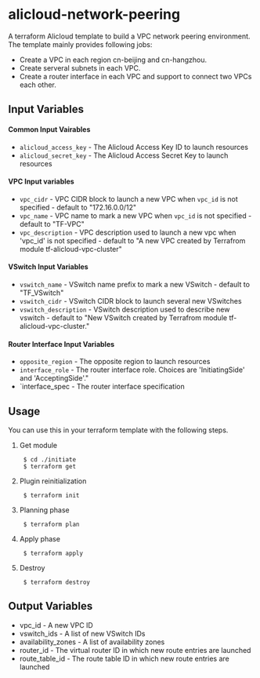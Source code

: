 alicloud-network-peering
========================

A terraform Alicloud template to build a VPC network peering environment. The template mainly provides following jobs:

- Create a VPC in each region cn-beijing and cn-hangzhou.
- Create serveral subnets in each VPC.
- Create a router interface in each VPC and support to connect two VPCs each other.


Input Variables
---------------

#### Common Input Vairables

- `alicloud_access_key` - The Alicloud Access Key ID to launch resources
- `alicloud_secret_key` - The Alicloud Access Secret Key to launch resources

#### VPC Input variables

- `vpc_cidr` - VPC CIDR block to launch a new VPC when `vpc_id` is not specified - default to "172.16.0.0/12"
- `vpc_name` - VPC name to mark a new VPC when `vpc_id` is not specified - default to "TF-VPC"
- `vpc_description` - VPC description used to launch a new vpc when 'vpc_id' is not specified - default to "A new VPC created by Terrafrom module tf-alicloud-vpc-cluster"

#### VSwitch Input Variables

- `vswitch_name` - VSwitch name prefix to mark a new VSwitch - default to "TF_VSwitch"
- `vswitch_cidr` - VSwitch CIDR block to launch several new VSwitches
- `vswitch_description` - VSwitch description used to describe new vswitch - default to "New VSwitch created by Terrafrom module tf-alicloud-vpc-cluster."

#### Router Interface Input Variables

- `opposite_region` - The opposite region to launch resources
- `interface_role` - The router interface role. Choices are 'InitiatingSide' and 'AcceptingSide'."
- `interface_spec - The router interface specification


Usage
-----
You can use this in your terraform template with the following steps.

1. Get module

        $ cd ./initiate
        $ terraform get

2. Plugin reinitialization

        $ terraform init

3. Planning phase

		$ terraform plan

4. Apply phase

		$ terraform apply

5. Destroy

		$ terraform destroy


Output Variables
-----------------------

- vpc_id - A new VPC ID
- vswitch_ids - A list of new VSwitch IDs
- availability_zones - A list of availability zones
- router_id - The virtual router ID in which new route entries are launched
- route_table_id - The route table ID in which new route entries are launched
